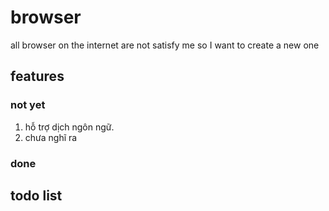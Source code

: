 # browser
all browser on the internet are not satisfy me so I want to create a new one

## features

### not yet
1. hỗ trợ dịch ngôn ngữ.
2. chưa nghĩ ra

### done

## todo list
